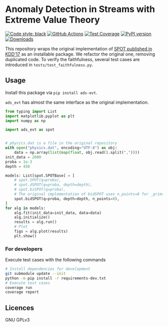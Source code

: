 # Anomaly Detection in Streams with Extreme Value Theory

[![Code style: black](https://img.shields.io/badge/code%20style-black-000000.svg)](https://github.com/psf/black)
[![GitHub Actions](https://github.com/limjcst/ads-evt/workflows/Actions/badge.svg)](https://github.com/limjcst/ads-evt/actions)
[![Test Coverage](https://api.codeclimate.com/v1/badges/36d800e0313a2366d172/test_coverage)](https://codeclimate.com/github/limjcst/ads-evt/test_coverage)
[![PyPI version](https://badge.fury.io/py/ads-evt.svg)](https://badge.fury.io/py/ads-evt)
[![Downloads](https://pepy.tech/badge/ads-evt)](https://pepy.tech/project/ads-evt)

This repository wraps the original implementation of [SPOT published in KDD'17](https://github.com/Amossys-team/SPOT) as an installable package.
We refactor the original one, removing duplicated code.
To verify the faithfulness, several test cases are introduced in `tests/test_faithfulness.py`.

## Usage

Install this package via `pip install ads-evt`.

`ads_evt` has almost the same interface as the original implementation.

```python
from typing import List
import matplotlib.pyplot as plt
import numpy as np

import ads_evt as spot


# physics.dat is a file in the original repository
with open("physics.dat", encoding="UTF-8") as obj:
    data = np.array(list(map(float, obj.read().split(","))))
init_data = 2000
proba = 1e-3
depth = 450

models: List[spot.SPOTBase] = [
    # spot.SPOT(q=proba),
    # spot.dSPOT(q=proba, depth=depth),
    # spot.biSPOT(q=proba),
    # The original implementation of bidSPOT uses n_points=8 for _grimshaw by default
    spot.bidSPOT(q=proba, depth=depth, n_points=8),
]
for alg in models:
    alg.fit(init_data=init_data, data=data)
    alg.initialize()
    results = alg.run()
    # Plot
    figs = alg.plot(results)
    plt.show()
```

### For developers

Execute test cases with the following commands

```bash
# Install dependencies for development
git submodule update --init
python -m pip install -r requirements-dev.txt
# Execute test cases
coverage run
coverage report
```

## Licences

GNU GPLv3

